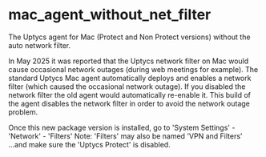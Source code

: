 # mac_agent_without_net_filter
The Uptycs agent for Mac (Protect and Non Protect versions) without the auto network filter. 

In May 2025 it was reported that the Uptycs network filter on Mac would cause occasional network outages (during web meetings for example). 
The standard Uptycs Mac agent automatically deploys and enables a network filter (which caused the occasional network outage). 
If you disabled the network filter the old agent would automatically re-enable it. 
This build of the agent disables the network filter in order to avoid the network outage problem. 

Once this new package version is installed, go to 'System Settings' - 'Network' - 'Filters'
Note: 'Filters' may also be named 'VPN and Filters'
...and make sure the 'Uptycs Protect' is disabled. 



